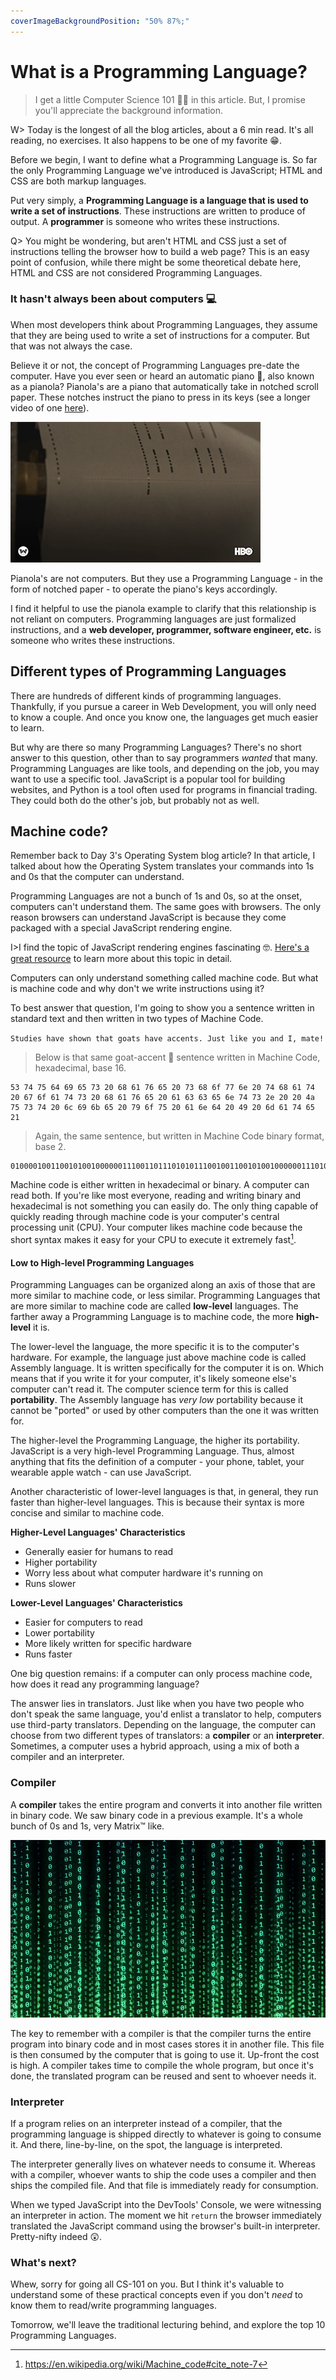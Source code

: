 ```yaml
---
coverImageBackgroundPosition: "50% 87%;"
---
```


# What is a Programming Language?

> I get a little Computer Science 101 👩‍🏫 in this article. But, I promise you'll appreciate the background information.

W> Today is the longest of all the blog articles, about a 6 min read. It's all reading, no exercises. It also happens to be one of my favorite 😁.

Before we begin, I want to define what a Programming Language is. So far the only Programming Language we've introduced is JavaScript; HTML and CSS are both markup languages.

Put very simply, a **Programming Language is a language that is used to write a set of instructions**. These instructions are written to produce of output. A **programmer** is someone who writes these instructions.

Q> You might be wondering, but aren't HTML and CSS just a set of instructions telling the browser how to build a web page? This is an easy point of confusion, while there might be some theoretical debate here, HTML and CSS are not considered Programming Languages.

### It hasn't always been about computers 💻

When most developers think about Programming Languages, they assume that they are being used to write a set of instructions for a computer. But that was not always the case.

Believe it or not, the concept of Programming Languages pre-date the computer. Have you ever seen or heard an automatic piano 🎹, also known as a pianola? Pianola's are a piano that automatically take in notched scroll paper. These notches instruct the piano to press in its keys (see a longer video of one [here](https://www.youtube.com/watch?v=xR8O6k_xuAA)).

![](public/assets/pianola.gif)

Pianola's are not computers. But they use a Programming Language - in the form of notched paper - to operate the piano's keys accordingly.

I find it helpful to use the pianola example to clarify that this relationship is not reliant on computers. Programming languages are just formalized instructions, and a **web developer, programmer, software engineer, etc.** is someone who writes these instructions.

## Different types of Programming Languages

There are hundreds of different kinds of programming languages. Thankfully, if you pursue a career in Web Development, you will only need to know a couple. And once you know one, the languages get much easier to learn.

But why are there so many Programming Languages? There's no short answer to this question, other than to say programmers _wanted_ that many. Programming Languages are like tools, and depending on the job, you may want to use a specific tool. JavaScript is a popular tool for building websites, and Python is a tool often used for programs in financial trading. They could both do the other's job, but probably not as well.

## Machine code?

Remember back to Day 3's Operating System blog article? In that article, I talked about how the Operating System translates your commands into 1s and 0s that the computer can understand.

Programming Languages are not a bunch of 1s and 0s, so at the onset, computers can't understand them. The same goes with browsers. The only reason browsers can understand JavaScript is because they come packaged with a special JavaScript rendering engine.

I>I find the topic of JavaScript rendering engines fascinating 🤓. [Here's a great resource](https://www.html5rocks.com/en/tutorials/internals/howbrowserswork/) to learn more about this topic in detail.

Computers can only understand something called machine code. But what is machine code and why don't we write instructions using it?

To best answer that question, I'm going to show you a sentence written in standard text and then written in two types of Machine Code.

`Studies have shown that goats have accents. Just like you and I, mate!`

> Below is that same goat-accent 🐐 sentence written in Machine Code, hexadecimal, base 16.

```binary
53 74 75 64 69 65 73 20 68 61 76 65 20 73 68 6f 77 6e 20 74 68 61 74 20 67 6f 61 74 73 20 68 61 76 65 20 61 63 63 65 6e 74 73 2e 20 20 4a 75 73 74 20 6c 69 6b 65 20 79 6f 75 20 61 6e 64 20 49 20 6d 61 74 65 21
```

> Again, the same sentence, but written in Machine Code binary format, base 2.

```binary
01000010011001010010000001110011011101010111001001100101001000000111010001101111001000000110010001110010011010010110111001101011001000000111100101101111011101010111001000100000010011110111011001100001011011000111010001101001011011100110010100101110
```

Machine code is either written in hexadecimal or binary. A computer can read both. If you're like most everyone, reading and writing binary and hexadecimal is not something you can easily do. The only thing capable of quickly reading through machine code is your computer's central processing unit (CPU). Your computer likes machine code because the short syntax makes it easy for your CPU to execute it extremely fast[^machinecode].

#### Low to High-level Programming Languages

Programming Languages can be organized along an axis of those that are more similar to machine code, or less similar. Programming Languages that are more similar to machine code are called **low-level** languages. The farther away a Programming Language is to machine code, the more **high-level** it is.

The lower-level the language, the more specific it is to the computer's hardware. For example, the language just above machine code is called Assembly language. It is written specifically for the computer it is on. Which means that if you write it for your computer, it's likely someone else's computer can't read it. The computer science term for this is called **portability**. The Assembly language has _very low_ portability because it cannot be "ported" or used by other computers than the one it was written for.

The higher-level the Programming Language, the higher its portability. JavaScript is a very high-level Programming Language. Thus, almost anything that fits the definition of a computer - your phone, tablet, your wearable apple watch - can use JavaScript.

Another characteristic of lower-level languages is that, in general, they run faster than higher-level languages. This is because their syntax is more concise and similar to machine code.

**Higher-Level Languages' Characteristics**

- Generally easier for humans to read
- Higher portability
- Worry less about what computer hardware it's running on
- Runs slower

**Lower-Level Languages' Characteristics**

- Easier for computers to read
- Lower portability
- More likely written for specific hardware
- Runs faster

One big question remains: if a computer can only process machine code, how does it read any programming language?

The answer lies in translators. Just like when you have two people who don't speak the same language, you'd enlist a translator to help, computers use third-party translators. Depending on the language, the computer can choose from two different types of translators: a **compiler** or an **interpreter**. Sometimes, a computer uses a hybrid approach, using a mix of both a compiler and an interpreter.

### Compiler

A **compiler** takes the entire program and converts it into another file written in binary code. We saw binary code in a previous example. It's a whole bunch of 0s and 1s, very Matrix™ like.

![](public/assets/matrix.jpg)

The key to remember with a compiler is that the compiler turns the entire program into binary code and in most cases stores it in another file. This file is then consumed by the computer that is going to use it. Up-front the cost is high. A compiler takes time to compile the whole program, but once it's done, the translated program can be reused and sent to whoever needs it.

### Interpreter

If a program relies on an interpreter instead of a compiler, that the programming language is shipped directly to whatever is going to consume it. And there, line-by-line, on the spot, the language is interpreted.

The interpreter generally lives on whatever needs to consume it. Whereas with a compiler, whoever wants to ship the code uses a compiler and then ships the compiled file. And that file is immediately ready for consumption.

When we typed JavaScript into the DevTools' Console, we were witnessing an interpreter in action. The moment we hit `return` the browser immediately translated the JavaScript command using the browser's built-in interpreter. Pretty-nifty indeed 😲.

### What's next?

Whew, sorry for going all CS-101 on you. But I think it's valuable to understand some of these practical concepts even if you don't _need_ to know them to read/write programming languages.

Tomorrow, we'll leave the traditional lecturing behind, and explore the top 10 Programming Languages.

[^machinecode]: https://en.wikipedia.org/wiki/Machine_code#cite_note-7
